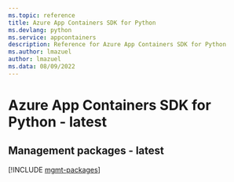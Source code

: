 ```yaml
---
ms.topic: reference
title: Azure App Containers SDK for Python
ms.devlang: python
ms.service: appcontainers
description: Reference for Azure App Containers SDK for Python
ms.author: lmazuel
author: lmazuel
ms.data: 08/09/2022
---
```

# Azure App Containers SDK for Python - latest

## Management packages - latest
[!INCLUDE [mgmt-packages](app-containers-mgmt-index.md)]